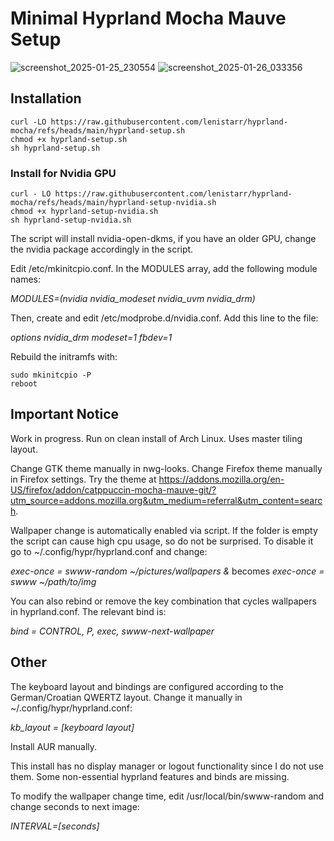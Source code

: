 # Minimal Hyprland Mocha Mauve Setup
![screenshot_2025-01-25_230554](https://github.com/user-attachments/assets/5795174c-0954-41e8-839e-b3b48ff0d6bb) ![screenshot_2025-01-26_033356](https://github.com/user-attachments/assets/5b9003d1-9b0d-424a-a77e-90400656f4f2)

## Installation
```
curl -LO https://raw.githubusercontent.com/lenistarr/hyprland-mocha/refs/heads/main/hyprland-setup.sh
chmod +x hyprland-setup.sh
sh hyprland-setup.sh
```
### Install for Nvidia GPU
```
curl - LO https://raw.githubusercontent.com/lenistarr/hyprland-mocha/refs/heads/main/hyprland-setup-nvidia.sh
chmod +x hyprland-setup-nvidia.sh
sh hyprland-setup-nvidia.sh
```
The script will install nvidia-open-dkms, if you have an older GPU, change the nvidia package accordingly in the script. 

Edit /etc/mkinitcpio.conf. In the MODULES array, add the following module names: 

<i>MODULES=(nvidia nvidia_modeset nvidia_uvm nvidia_drm)</i>

Then, create and edit /etc/modprobe.d/nvidia.conf. Add this line to the file: 

<i>options nvidia_drm modeset=1 fbdev=1</i>

Rebuild the initramfs with: 
```
sudo mkinitcpio -P
reboot
```

## Important Notice
Work in progress. Run on clean install of Arch Linux. Uses master tiling layout. 

Change GTK theme manually in nwg-looks. Change Firefox theme manually in Firefox settings. Try the theme at https://addons.mozilla.org/en-US/firefox/addon/catppuccin-mocha-mauve-git/?utm_source=addons.mozilla.org&utm_medium=referral&utm_content=search.

Wallpaper change is automatically enabled via script. If the folder is empty the script can cause high cpu usage, so do not be surprised. To disable it go to ~/.config/hypr/hyprland.conf and change:

<i>exec-once = swww-random ~/pictures/wallpapers &</i> becomes <i>exec-once = swww ~/path/to/img</i>

You can also rebind or remove the key combination that cycles wallpapers in hyprland.conf. The relevant bind is:

<i>bind = CONTROL,         P,          exec,                   swww-next-wallpaper</i>

## Other 
The keyboard layout and bindings are configured according to the German/Croatian QWERTZ layout. Change it manually in ~/.config/hypr/hyprland.conf:

<i>kb_layout = [keyboard layout]</i>

Install AUR manually.

This install has no display manager or logout functionality since I do not use them. Some non-essential hyprland features and binds are missing. 

To modify the wallpaper change time,  edit /usr/local/bin/swww-random and change seconds to next image:

<i>INTERVAL=[seconds]</i>
